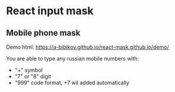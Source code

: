 # React input mask

## Mobile phone mask 
Demo html: https://a-bibikov.github.io/react-mask.github.io/demo/

You are able to type any russian mobile numbers with:
* "+" symbol
* "7" or "8" digit
* "999" code format, +7 wil added automatically
